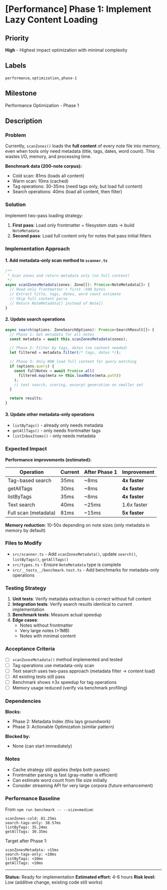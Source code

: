 # [Performance] Phase 1: Implement Lazy Content Loading

## Priority
**High** - Highest impact optimization with minimal complexity

## Labels
`performance`, `optimization`, `phase-1`

## Milestone
Performance Optimization - Phase 1

## Description

### Problem
Currently, `scanZones()` loads the **full content** of every note file into memory, even when tools only need metadata (title, tags, dates, word count). This wastes I/O, memory, and processing time.

**Benchmark data (200-note corpus):**
- Cold scan: 81ms (loads all content)
- Warm scan: 10ms (cached)
- Tag operations: 30-35ms (need tags only, but load full content)
- Search operations: 40ms (load all content, then filter)

### Solution
Implement two-pass loading strategy:

1. **First pass**: Load only frontmatter + filesystem stats → build `NoteMetadata`
2. **Second pass**: Load full content only for notes that pass initial filters

### Implementation Approach

#### 1. Add metadata-only scan method to `scanner.ts`

```typescript
/**
 * Scan zones and return metadata only (no full content)
 */
async scanZonesMetadata(zones: Zone[]): Promise<NoteMetadata[]> {
  // Read only frontmatter + first ~500 bytes
  // Extract title, tags, dates, word count estimate
  // Skip full content parse
  // Return NoteMetadata[] instead of Note[]
}
```

#### 2. Update search operations

```typescript
async search(options: ZoneSearchOptions): Promise<SearchResult[]> {
  // Phase 1: Get metadata for all notes
  const metadata = await this.scanZonesMetadata(zones);

  // Phase 2: Filter by tags, dates (no content needed)
  let filtered = metadata.filter(/* tags, dates */);

  // Phase 3: Only NOW load full content for query matching
  if (options.query) {
    const fullNotes = await Promise.all(
      filtered.map(meta => this.loadNote(meta.path))
    );
    // text search, scoring, excerpt generation on smaller set
  }

  return results;
}
```

#### 3. Update other metadata-only operations

- `listByTags()` - already only needs metadata
- `getAllTags()` - only needs frontmatter tags
- `listInboxItems()` - only needs metadata

### Expected Impact

**Performance improvements (estimated):**

| Operation | Current | After Phase 1 | Improvement |
|-----------|---------|---------------|-------------|
| Tag-based search | 35ms | ~8ms | **4x faster** |
| getAllTags | 30ms | ~8ms | **4x faster** |
| listByTags | 35ms | ~8ms | **4x faster** |
| Text search | 40ms | ~25ms | 1.6x faster |
| Full scan (metadata) | 81ms | ~15ms | **5x faster** |

**Memory reduction:** 10-50x depending on note sizes (only metadata in memory by default)

### Files to Modify

- `src/scanner.ts` - Add `scanZonesMetadata()`, update `search()`, `listByTags()`, `getAllTags()`
- `src/types.ts` - Ensure `NoteMetadata` type is complete
- `src/__tests__/benchmark.test.ts` - Add benchmarks for metadata-only operations

### Testing Strategy

1. **Unit tests**: Verify metadata extraction is correct without full content
2. **Integration tests**: Verify search results identical to current implementation
3. **Benchmark tests**: Measure actual speedup
4. **Edge cases**:
   - Notes without frontmatter
   - Very large notes (>1MB)
   - Notes with minimal content

### Acceptance Criteria

- [ ] `scanZonesMetadata()` method implemented and tested
- [ ] Tag operations use metadata-only scan
- [ ] Text search uses two-pass approach (metadata filter → content load)
- [ ] All existing tests still pass
- [ ] Benchmark shows ≥3x speedup for tag operations
- [ ] Memory usage reduced (verify via benchmark profiling)

### Dependencies

**Blocks:**
- Phase 2: Metadata Index (this lays groundwork)
- Phase 3: Actionable Optimization (similar pattern)

**Blocked by:**
- None (can start immediately)

### Notes

- Cache strategy still applies (helps both passes)
- Frontmatter parsing is fast (gray-matter is efficient)
- Can estimate word count from file size initially
- Consider streaming API for very large corpora (future enhancement)

### Performance Baseline

From `npm run benchmark -- --size=medium`:

```
scanZones-cold: 81.25ms
search-tags-only: 38.57ms
listByTags: 35.24ms
getAllTags: 30.35ms
```

Target after Phase 1:
```
scanZonesMetadata: <15ms
search-tags-only: <10ms
listByTags: <10ms
getAllTags: <10ms
```

---

**Status:** Ready for implementation
**Estimated effort:** 4-6 hours
**Risk level:** Low (additive change, existing code still works)
